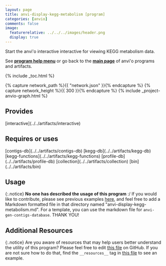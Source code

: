 ```yaml
---
layout: page
title: anvi-display-kegg-metabolism [program]
categories: [anvio]
comments: false
image:
  featurerelative: ../../../images/header.png
  display: true
---
```


Start the anvi&#39;o interactive interactive for viewing KEGG metabolism data.

See **[program help menu](../../../vignette#anvi-display-kegg-metabolism)** or go back to the **[main page](../../)** of anvi'o programs and artifacts.


{% include _toc.html %}
<div id="svg" class="subnetwork"></div>
{% capture network_path %}{{ "network.json" }}{% endcapture %}
{% capture network_height %}{{ 300 }}{% endcapture %}
{% include _project-anvio-graph.html %}


## Provides

<p style="text-align: left" markdown="1"><span class="artifact-p">[interactive](../../artifacts/interactive)</span></p>

## Requires or uses

<p style="text-align: left" markdown="1"><span class="artifact-r">[contigs-db](../../artifacts/contigs-db)</span> <span class="artifact-r">[kegg-db](../../artifacts/kegg-db)</span> <span class="artifact-r">[kegg-functions](../../artifacts/kegg-functions)</span> <span class="artifact-r">[profile-db](../../artifacts/profile-db)</span> <span class="artifact-r">[collection](../../artifacts/collection)</span> <span class="artifact-r">[bin](../../artifacts/bin)</span></p>

## Usage


{:.notice}
**No one has described the usage of this program** :/ If you would like to contribute, please see previous examples [here](https://github.com/merenlab/anvio/tree/master/anvio/docs/programs), and feel free to add a Markdown formatted file in that directory named "anvi-display-kegg-metabolism.md". For a template, you can use the markdown file for `anvi-gen-contigs-database`. THANK YOU!


## Additional Resources



{:.notice}
Are you aware of resources that may help users better understand the utility of this program? Please feel free to edit [this file](https://github.com/merenlab/anvio/tree/master/bin/anvi-display-kegg-metabolism) on GitHub. If you are not sure how to do that, find the `__resources__` tag in [this file](https://github.com/merenlab/anvio/blob/master/bin/anvi-interactive) to see an example.
